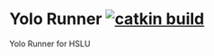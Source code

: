 # Yolo Runner [![catkin build](https://gitlab.switch.ch/robotics/yolo_runner/badges/master/pipeline.svg)](https://gitlab.switch.ch/robotics/yolo_runner/-/commits/master)

Yolo Runner for HSLU
